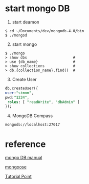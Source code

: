 # start mongo DB

1) start deamon
```
$ cd ~/Documents/dev/mongodb-4.0/bin
$ ./mongod
```
2) start mongo
```
$ ./mongo
> show dbs                     # 
> use {db_name}                # 
> show collections             # 
> db.{collection_name}.find()  #

```

 3) Create User
 ```sql
 db.createUser({
 user:"simon",
 pwd:"1234",
  roles: [ "readWrite", "dbAdmin" ]
 });

```

4) MongoDB Compass

```
mongodb://localhost:27017
```

# reference
[mongo DB manual](https://docs.mongodb.com/manual/reference/method/db.createUser/)

[mongoose](https://mongoosejs.com/)

[Tutorial Point](https://www.tutorialspoint.com/mongodb/mongodb_delete_document.htm)